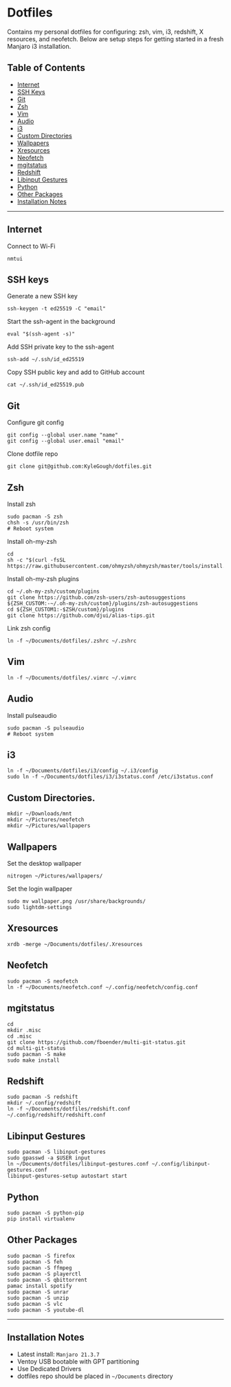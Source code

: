 <h1>Dotfiles</h1>

<p>Contains my personal dotfiles for configuring: zsh, vim, i3, redshift, X resources, and neofetch. Below are setup steps for getting started in a fresh Manjaro i3 installation.</p>

## Table of Contents
- [Internet](#internet)
- [SSH Keys](#ssh-keys)
- [Git](#git)
- [Zsh](#zsh)
- [Vim](#vim)
- [Audio](#audio)
- [i3](#i3)
- [Custom Directories](#custom-directories)
- [Wallpapers](#wallpapers)
- [Xresources](#xresources)
- [Neofetch](#neofetch)
- [mgitstatus](#mgitstatus)
- [Redshift](#redshift)
- [Libinput Gestures](#libinput-gestures)
- [Python](#python)
- [Other Packages](#other-packages)
- [Installation Notes](#installation-notes)

-----

## Internet

Connect to Wi-Fi
```
nmtui
```

## SSH keys

Generate a new SSH key
```
ssh-keygen -t ed25519 -C "email"
```

Start the ssh-agent in the background
```
eval "$(ssh-agent -s)"
```

Add SSH private key to the ssh-agent
```
ssh-add ~/.ssh/id_ed25519
```

Copy SSH public key and add to GitHub account
```
cat ~/.ssh/id_ed25519.pub
```

## Git

Configure git config
```
git config --global user.name "name"
git config --global user.email "email"
```

Clone dotfile repo
```
git clone git@github.com:KyleGough/dotfiles.git
```

## Zsh

Install zsh
```
sudo pacman -S zsh
chsh -s /usr/bin/zsh
# Reboot system
```

Install oh-my-zsh
```
cd
sh -c "$(curl -fsSL https://raw.githubusercontent.com/ohmyzsh/ohmyzsh/master/tools/install.sh)"
```

Install oh-my-zsh plugins
```
cd ~/.oh-my-zsh/custom/plugins
git clone https://github.com/zsh-users/zsh-autosuggestions ${ZSH_CUSTOM:-~/.oh-my-zsh/custom}/plugins/zsh-autosuggestions
cd ${ZSH_CUSTOM1:-$ZSH/custom}/plugins
git clone https://github.com/djui/alias-tips.git
```

Link zsh config
```
ln -f ~/Documents/dotfiles/.zshrc ~/.zshrc
```

## Vim
```
ln -f ~/Documents/dotfiles/.vimrc ~/.vimrc
```

## Audio

Install pulseaudio
```
sudo pacman -S pulseaudio
# Reboot system
```

## i3
```
ln -f ~/Documents/dotfiles/i3/config ~/.i3/config
sudo ln -f ~/Documents/dotfiles/i3/i3status.conf /etc/i3status.conf
```

## Custom Directories.
```
mkdir ~/Downloads/mnt
mkdir ~/Pictures/neofetch
mkdir ~/Pictures/wallpapers
```

## Wallpapers

Set the desktop wallpaper
```
nitrogen ~/Pictures/wallpapers/
```

Set the login wallpaper
```
sudo mv wallpaper.png /usr/share/backgrounds/
sudo lightdm-settings
```

## Xresources
```
xrdb -merge ~/Documents/dotfiles/.Xresources
```

## Neofetch

```
sudo pacman -S neofetch
ln -f ~/Documents/neofetch.conf ~/.config/neofetch/config.conf
```

## mgitstatus
```
cd
mkdir .misc
cd .misc
git clone https://github.com/fboender/multi-git-status.git
cd multi-git-status
sudo pacman -S make
sudo make install
```

## Redshift
```
sudo pacman -S redshift
mkdir ~/.config/redshift
ln -f ~/Documents/dotfiles/redshift.conf ~/.config/redshift/redshift.conf
```

## Libinput Gestures
```
sudo pacman -S libinput-gestures
sudo gpasswd -a $USER input
ln ~/Documents/dotfiles/libinput-gestures.conf ~/.config/libinput-gestures.conf
libinput-gestures-setup autostart start
```

## Python
```
sudo pacman -S python-pip
pip install virtualenv
```

## Other Packages
```
sudo pacman -S firefox
sudo pacman -S feh
sudo pacman -S ffmpeg
sudo pacman -S playerctl
sudo pacman -S qbittorrent
pamac install spotify
sudo pacman -S unrar
sudo pacman -S unzip
sudo pacman -S vlc
sudo pacman -S youtube-dl
```

-----

## Installation Notes
- Latest install: `Manjaro 21.3.7`
- Ventoy USB bootable with GPT partitioning
- Use Dedicated Drivers
- dotfiles repo should be placed in `~/Documents` directory
